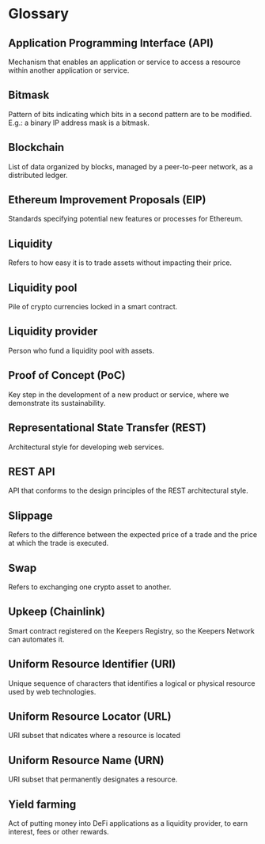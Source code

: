 # Glossary

## Application Programming Interface (API)
Mechanism that enables an application or service to access a resource within
another application or service.

## Bitmask
Pattern of bits indicating which bits in a second pattern are to be modified.
E.g.: a binary IP address mask is a bitmask.

## Blockchain
List of data organized by blocks, managed by a peer-to-peer network, as a
distributed ledger.

## Ethereum Improvement Proposals (EIP)
Standards specifying potential new features or processes for Ethereum.

## Liquidity
Refers to how easy it is to trade assets without impacting their price.

## Liquidity pool
Pile of crypto currencies locked in a smart contract.

## Liquidity provider
Person who fund a liquidity pool with assets.

## Proof of Concept (PoC)
Key step in the development of a new product or service, where we demonstrate
its sustainability.

## Representational State Transfer (REST)
Architectural style for developing web services.

## REST API
API that conforms to the design principles of the REST architectural style.

## Slippage
Refers to the difference between the expected price of a trade and the price at
which the trade is executed.

## Swap
Refers to exchanging one crypto asset to another.

## Upkeep (Chainlink)
Smart contract registered on the Keepers Registry, so the Keepers Network can
automates it.

## Uniform Resource Identifier (URI)
Unique sequence of characters that identifies a logical or physical resource
used by web technologies.

## Uniform Resource Locator (URL)
URI subset that ndicates where a resource is located

## Uniform Resource Name (URN)
URI subset that permanently designates a resource.

## Yield farming
Act of putting money into DeFi applications as a liquidity provider, to earn
interest, fees or other rewards.
